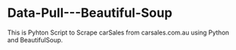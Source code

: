 # Data-Pull---Beautiful-Soup
This is Pyhton Script to Scrape carSales from carsales.com.au using Python and BeautifulSoup.
